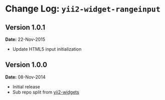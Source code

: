 Change Log: `yii2-widget-rangeinput`
====================================

## Version 1.0.1

**Date:** 22-Nov-2015

- Update HTML5 input initialization

## Version 1.0.0

**Date:** 08-Nov-2014

- Initial release 
- Sub repo split from [yii2-widgets](https://github.com/kartik-v/yii2-widgets)